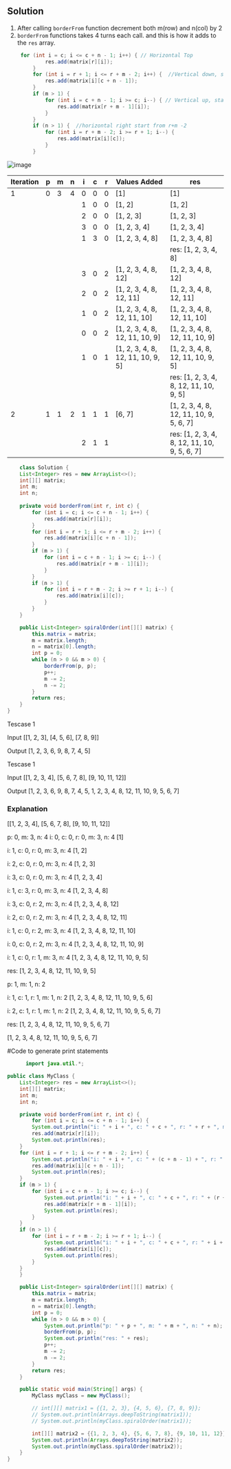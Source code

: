 ## Solution

1. After calling `borderFrom` function decrement both m(row) and n(col) by 2
2. `borderFrom` functions takes 4 turns each call. and this is how it adds to the `res` array.
   ``` java
    for (int i = c; i <= c + n - 1; i++) { // Horizontal Top
            res.add(matrix[r][i]);   
        }
        for (int i = r + 1; i <= r + m - 2; i++) {  //Vertical down, start from second row coz the first row is already done
            res.add(matrix[i][c + n - 1]);
        }
        if (m > 1) {
            for (int i = c + n - 1; i >= c; i--) { // Vertical up, start from the last-1 is already done last column
                res.add(matrix[r + m - 1][i]);
            }
        }
        if (n > 1) {  //horizontal right start from r+m -2 
            for (int i = r + m - 2; i >= r + 1; i--) {
                res.add(matrix[i][c]);
            }
        }
    ```
![image](https://github.com/bruhathisp/dsa_java/assets/91585301/12d4d015-5729-4ffc-817a-d86be9cdaff9)

| Iteration | p | m | n | i | c | r | Values Added      | res                                          |
|-----------|---|---|---|---|---|---|-------------------|----------------------------------------------|
| 1         | 0 | 3 | 4 | 0 | 0 | 0 | [1]               | [1]                                          |
|           |   |   |   | 1 | 0 | 0 | [1, 2]            | [1, 2]                                       |
|           |   |   |   | 2 | 0 | 0 | [1, 2, 3]         | [1, 2, 3]                                    |
|           |   |   |   | 3 | 0 | 0 | [1, 2, 3, 4]      | [1, 2, 3, 4]                                 |
|           |   |   |   | 1 | 3 | 0 | [1, 2, 3, 4, 8]   | [1, 2, 3, 4, 8]                              |
|           |   |   |   |   |   |   |                   | res: [1, 2, 3, 4, 8]                         |
|           |   |   |   | 3 | 0 | 2 | [1, 2, 3, 4, 8, 12]| [1, 2, 3, 4, 8, 12]                          |
|           |   |   |   | 2 | 0 | 2 | [1, 2, 3, 4, 8, 12, 11]| [1, 2, 3, 4, 8, 12, 11]                   |
|           |   |   |   | 1 | 0 | 2 | [1, 2, 3, 4, 8, 12, 11, 10]| [1, 2, 3, 4, 8, 12, 11, 10]            |
|           |   |   |   | 0 | 0 | 2 | [1, 2, 3, 4, 8, 12, 11, 10, 9]| [1, 2, 3, 4, 8, 12, 11, 10, 9]     |
|           |   |   |   | 1 | 0 | 1 | [1, 2, 3, 4, 8, 12, 11, 10, 9, 5]| [1, 2, 3, 4, 8, 12, 11, 10, 9, 5]|
|           |   |   |   |   |   |   |                   | res: [1, 2, 3, 4, 8, 12, 11, 10, 9, 5]    |
| 2         | 1 | 1 | 2 | 1 | 1 | 1 | [6, 7]            | [1, 2, 3, 4, 8, 12, 11, 10, 9, 5, 6, 7] |
|           |   |   |   | 2 | 1 | 1 |                   | res: [1, 2, 3, 4, 8, 12, 11, 10, 9, 5, 6, 7]|


``` java
    class Solution {
    List<Integer> res = new ArrayList<>();
    int[][] matrix;
    int m;
    int n;
    
    private void borderFrom(int r, int c) {
        for (int i = c; i <= c + n - 1; i++) {
            res.add(matrix[r][i]);
        }
        for (int i = r + 1; i <= r + m - 2; i++) {
            res.add(matrix[i][c + n - 1]);
        }
        if (m > 1) {
            for (int i = c + n - 1; i >= c; i--) {
                res.add(matrix[r + m - 1][i]);
            }
        }
        if (n > 1) {
            for (int i = r + m - 2; i >= r + 1; i--) {
                res.add(matrix[i][c]);
            }
        }
    }

    public List<Integer> spiralOrder(int[][] matrix) {
        this.matrix = matrix;
        m = matrix.length;
        n = matrix[0].length;
        int p = 0;
        while (n > 0 && m > 0) {
            borderFrom(p, p);
            p++;
            m -= 2;
            n -= 2;
        }
        return res;
    }
}

```


Tescase 1

Input [[1, 2, 3], [4, 5, 6], [7, 8, 9]]

Output [1, 2, 3, 6, 9, 8, 7, 4, 5]

Tescase 1

Input [[1, 2, 3, 4], [5, 6, 7, 8], [9, 10, 11, 12]]

Output [1, 2, 3, 6, 9, 8, 7, 4, 5, 1, 2, 3, 4, 8, 12, 11, 10, 9, 5, 6, 7]



### Explanation 

[[1, 2, 3, 4], [5, 6, 7, 8], [9, 10, 11, 12]]

p: 0, m: 3, n: 4
i: 0, c: 0, r: 0, m: 3, n: 4
[1]

i: 1, c: 0, r: 0, m: 3, n: 4
[1, 2]

i: 2, c: 0, r: 0, m: 3, n: 4
[1, 2, 3]

i: 3, c: 0, r: 0, m: 3, n: 4
[1, 2, 3, 4]

i: 1, c: 3, r: 0, m: 3, n: 4
[1, 2, 3, 4, 8]

i: 3, c: 0, r: 2, m: 3, n: 4
[1, 2, 3, 4, 8, 12]

i: 2, c: 0, r: 2, m: 3, n: 4
[1, 2, 3, 4, 8, 12, 11]

i: 1, c: 0, r: 2, m: 3, n: 4
[1, 2, 3, 4, 8, 12, 11, 10]

i: 0, c: 0, r: 2, m: 3, n: 4
[1, 2, 3, 4, 8, 12, 11, 10, 9]

i: 1, c: 0, r: 1, m: 3, n: 4
[1, 2, 3, 4, 8, 12, 11, 10, 9, 5]

res: [1, 2, 3, 4, 8, 12, 11, 10, 9, 5]

p: 1, m: 1, n: 2

i: 1, c: 1, r: 1, m: 1, n: 2
[1, 2, 3, 4, 8, 12, 11, 10, 9, 5, 6]

i: 2, c: 1, r: 1, m: 1, n: 2
[1, 2, 3, 4, 8, 12, 11, 10, 9, 5, 6, 7]

res: [1, 2, 3, 4, 8, 12, 11, 10, 9, 5, 6, 7]

[1, 2, 3, 4, 8, 12, 11, 10, 9, 5, 6, 7]



#Code to generate print statements

``` java
      import java.util.*;

public class MyClass {
    List<Integer> res = new ArrayList<>();
    int[][] matrix;
    int m;
    int n;

    private void borderFrom(int r, int c) {
        for (int i = c; i <= c + n - 1; i++) {
        System.out.println("i: " + i + ", c: " + c + ", r: " + r + ", m: " + m + ", n: " + n);
        res.add(matrix[r][i]);
        System.out.println(res);
    }
    for (int i = r + 1; i <= r + m - 2; i++) {
        System.out.println("i: " + i + ", c: " + (c + n - 1) + ", r: " + r + ", m: " + m + ", n: " + n);
        res.add(matrix[i][c + n - 1]);
        System.out.println(res);
    }
    if (m > 1) {
        for (int i = c + n - 1; i >= c; i--) {
            System.out.println("i: " + i + ", c: " + c + ", r: " + (r + m - 1) + ", m: " + m + ", n: " + n);
            res.add(matrix[r + m - 1][i]);
            System.out.println(res);
        }
    }
    if (n > 1) {
        for (int i = r + m - 2; i >= r + 1; i--) {
            System.out.println("i: " + i + ", c: " + c + ", r: " + i + ", m: " + m + ", n: " + n);
            res.add(matrix[i][c]);
            System.out.println(res);
        }
    }
    }

    public List<Integer> spiralOrder(int[][] matrix) {
        this.matrix = matrix;
        m = matrix.length;
        n = matrix[0].length;
        int p = 0;
        while (n > 0 && m > 0) {
            System.out.println("p: " + p + ", m: " + m + ", n: " + n);
            borderFrom(p, p);
            System.out.println("res: " + res);
            p++;
            m -= 2;
            n -= 2;
        }
        return res;
    }

    public static void main(String[] args) {
        MyClass myClass = new MyClass();

        // int[][] matrix1 = {{1, 2, 3}, {4, 5, 6}, {7, 8, 9}};
        // System.out.println(Arrays.deepToString(matrix1));
        // System.out.println(myClass.spiralOrder(matrix1));

        int[][] matrix2 = {{1, 2, 3, 4}, {5, 6, 7, 8}, {9, 10, 11, 12}};
        System.out.println(Arrays.deepToString(matrix2));
        System.out.println(myClass.spiralOrder(matrix2));
    }
}

```




